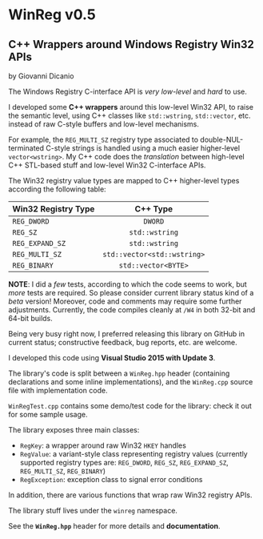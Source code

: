 # WinReg v0.5
## C++ Wrappers around Windows Registry Win32 APIs

by Giovanni Dicanio

The Windows Registry C-interface API is  _very low-level_ and _hard_ to use.

I developed some **C++ wrappers** around this low-level Win32 API, to raise the semantic level, using C++ classes like `std::wstring`, `std::vector`, etc. instead of raw C-style buffers and low-level mechanisms. 

For example, the `REG_MULTI_SZ` registry type associated to double-NUL-terminated C-style strings is handled using a much easier higher-level `vector<wstring>`. My C++ code does the _translation_ between high-level C++ STL-based stuff and low-level Win32 C-interface APIs.

The Win32 registry value types are mapped to C++ higher-level types according the following table:

| Win32 Registry Type  | C++ Type                     |
| -------------------- |:----------------------------:| 
| `REG_DWORD`          | `DWORD`                      |
| `REG_SZ`             | `std::wstring`               |
| `REG_EXPAND_SZ`      | `std::wstring`               |
| `REG_MULTI_SZ`       | `std::vector<std::wstring>`  |
| `REG_BINARY`         | `std::vector<BYTE>`          |

**NOTE**: I did a _few_ tests, according to which the code seems to work, but _more_ tests are required. So please consider current library status kind of a _beta_ version! Moreover, code and comments may require some further adjustments. Currently, the code compiles cleanly at `/W4` in both 32-bit and 64-bit builds.

Being very busy right now, I preferred releasing this library on GitHub in current status; constructive feedback, bug reports, etc. are welcome.

I developed this code using **Visual Studio 2015 with Update 3**.

The library's code is split between a `WinReg.hpp` header (containing declarations and some inline implementations), and the `WinReg.cpp` source file with implementation code.

`WinRegTest.cpp` contains some demo/test code for the library: check it out for some sample usage.

The library exposes three main classes:

* `RegKey`: a wrapper around raw Win32 `HKEY` handles
* `RegValue`: a variant-style class representing registry values (currently supported registry types are: `REG_DWORD`, `REG_SZ`, `REG_EXPAND_SZ`, `REG_MULTI_SZ`, `REG_BINARY`)
* `RegException`: exception class to signal error conditions

In addition, there are various functions that wrap raw Win32 registry APIs.

The library stuff lives under the `winreg` namespace.

See the **`WinReg.hpp`** header for more details and **documentation**.

